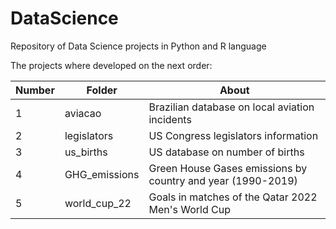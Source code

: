 # DataScience
Repository of Data Science projects in Python and R language

The projects where developed on the next order:

Number  | Folder              | About
------- | ------------------- | ---------------------
1       | aviacao             | Brazilian database on local aviation incidents 
2       | legislators         | US Congress legislators information
3       | us_births           | US database on number of births
4       | GHG_emissions       | Green House Gases emissions by country and year (1990-2019)
5       | world_cup_22        | Goals in matches of the Qatar 2022 Men's World Cup


